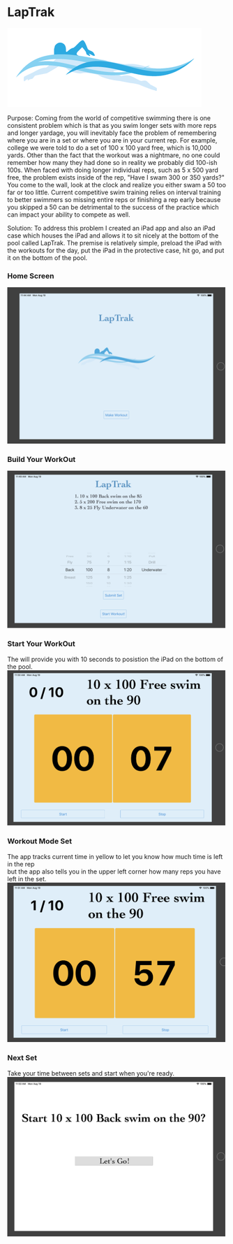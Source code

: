 # LapTrak

![logo](/components/swimmer.png)


Purpose: Coming from the world of competitive swimming there is one consistent problem which is that as you swim longer sets with more reps and longer yardage, you will inevitably face the problem of remembering where you are in a set or where you are in your current rep. For example, college we were told to do a set of 100 x 100 yard free, which is 10,000 yards. Other than the fact that the workout was a nightmare, no one could remember how many they had done so in reality we probably did 100-ish 100s. When faced with doing longer individual reps, such as 5 x 500 yard free, the problem exists inside of the rep, "Have I swam 300 or 350 yards?" You come to the wall, look at the clock and realize you either swam a 50 too far or too little. Current competitive swim training relies on interval training to better swimmers so missing entire reps or finishing a rep early because you skipped a 50 can be detrimental to the success of the practice which can impact your ability to compete as well. 


Solution: To address this problem I created an iPad app and also an iPad case which houses the iPad and allows it to sit nicely at the bottom of the pool called LapTrak. The premise is relatively simple, preload the iPad with the workouts for the day, put the iPad in the protective case, hit go, and put it on the bottom of the pool. 

### Home Screen
<img src="./picsOfApp/home.png" style="width:500px"/>

### Build Your WorkOut
  <img src="./picsOfApp/selectionScreen.png" width="500"/>


### Start Your WorkOut
The will provide you with 10 seconds to posistion the iPad on the bottom of the pool.<br/>
  <img src="./picsOfApp/intialCountDown.png" width="500"/>

  ### Workout Mode Set
The app tracks current time in yellow to let you know how much time is left in the rep<br/>
but the app also tells you in the upper left corner how many reps you have left in the set.<br/>
  <img src="./picsOfApp/inProgressSet.png" width="500"/>

### Next Set
Take your time between sets and start when you're ready.<br/>
  <img src="./picsOfApp/nextSet.png" width="500"/>

